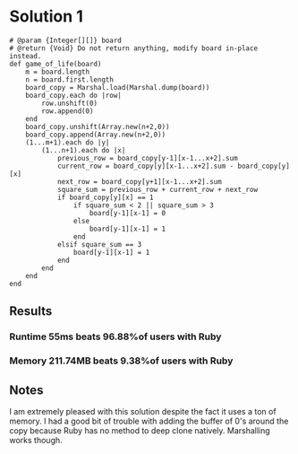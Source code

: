 # Solution 1

```
# @param {Integer[][]} board
# @return {Void} Do not return anything, modify board in-place instead.
def game_of_life(board)
    m = board.length
    n = board.first.length
    board_copy = Marshal.load(Marshal.dump(board))
    board_copy.each do |row|
        row.unshift(0)
        row.append(0)
    end
    board_copy.unshift(Array.new(n+2,0))
    board_copy.append(Array.new(n+2,0))
    (1...m+1).each do |y| 
        (1...n+1).each do |x|
            previous_row = board_copy[y-1][x-1...x+2].sum
            current_row = board_copy[y][x-1...x+2].sum - board_copy[y][x]
            next_row = board_copy[y+1][x-1...x+2].sum
            square_sum = previous_row + current_row + next_row
            if board_copy[y][x] == 1
                if square_sum < 2 || square_sum > 3
                    board[y-1][x-1] = 0
                else 
                    board[y-1][x-1] = 1
                end
            elsif square_sum == 3
                board[y-1][x-1] = 1
            end
        end
    end
end
```
## Results
### Runtime 55ms beats 96.88%of users with Ruby
### Memory 211.74MB beats 9.38%of users with Ruby

## Notes 
I am extremely pleased with this solution despite the fact it uses a ton of memory. I had a good bit of trouble with adding the buffer of 0's around the copy because Ruby has no method to deep clone natively. Marshalling works though.
